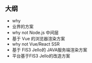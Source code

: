 ## 大纲

- why
- 业界的方案
- why not Node.js 中间层
- 基于 Vue 的浏览器渲染方案
- why not Vue/React SSR
- 基于 FIS3 Jello的 JAVA服务端渲染方案
- 平台基于FIS3 Jello的改造方案

